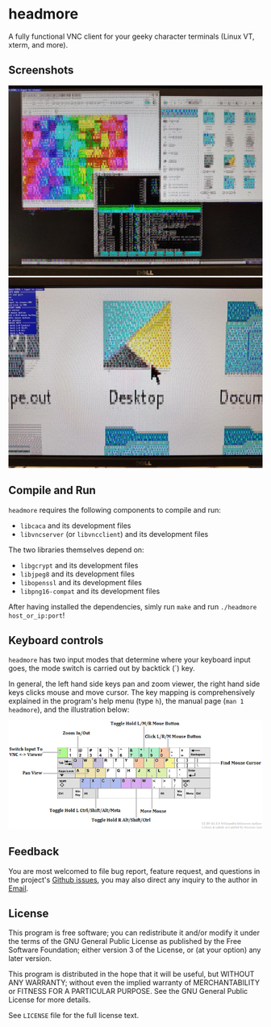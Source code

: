 # headmore
A fully functional VNC client for your geeky character terminals (Linux VT, xterm, and more).

## Screenshots
![screenshot 1](https://raw.githubusercontent.com/HouzuoGuo/headmore/master/demo1.jpg)
![screenshot 2](https://raw.githubusercontent.com/HouzuoGuo/headmore/master/demo2.jpg)

## Compile and Run
`headmore` requires the following components to compile and run:
- `libcaca` and its development files
- `libvncserver` (or `libvncclient`) and its development files

The two libraries themselves depend on:
- `libgcrypt` and its development files
- `libjpeg8` and its development files
- `libopenssl` and its development files
- `libpng16-compat` and its development files

After having installed the dependencies, simly run `make` and run `./headmore host_or_ip:port`!

## Keyboard controls
`headmore` has two input modes that determine where your keyboard input goes, the mode switch is carried out by backtick (`) key.

In general, the left hand side keys pan and zoom viewer, the right hand side keys clicks mouse and move cursor. The key mapping is comprehensively explained in the program's help menu (type `h`), the manual page (`man 1 headmore`), and the illustration below:

![screenshot 1](https://raw.githubusercontent.com/HouzuoGuo/headmore/master/key-map.png)

## Feedback
You are most welcomed to file bug report, feature request, and questions in the project's [Github issues](https://github.com/HouzuoGuo/headmore/issues), you may also direct any inquiry to the author in [Email](mailto:guohouzuo@gmail.com).

## License
This program is free software; you can redistribute it and/or modify it under the terms of the GNU General Public License as published by the Free Software Foundation; either version 3 of the License, or (at your option) any later version.

This program is distributed in the hope that it will be useful, but WITHOUT ANY WARRANTY; without even the implied warranty of MERCHANTABILITY or FITNESS FOR A PARTICULAR PURPOSE. See the GNU General Public License for more details.

See `LICENSE` file for the full license text.

